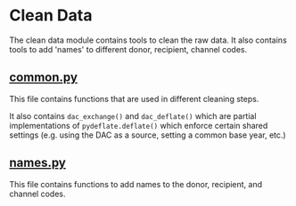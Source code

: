 # Clean Data
The clean data module contains tools to clean the raw data. It also contains tools to add 'names' to 
different donor, recipient, channel codes.

## [common.py](common.py)
This file contains functions that are used in different cleaning steps.

It also contains `dac_exchange()` and `dac_deflate()` which are partial implementations of `pydeflate.deflate()`
which enforce certain shared settings (e.g. using the DAC as a source, setting a common base year, etc.)

## [names.py](../tools/names.py)
This file contains functions to add names to the donor, recipient, and channel codes.